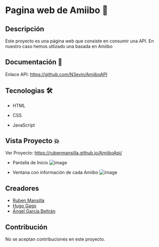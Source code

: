 # Pagina web de Amiibo 🍄

## Descripción
Este proyecto es una página web que consiste en consumir una API. En nuestro caso hemos utlizado una basada en Amiibo

## Documentación 📖

Enlace API: https://github.com/N3evin/AmiiboAPI


## Tecnologias 🛠️

- HTML

- CSS

- JavaScript

## Vista Proyecto 💥

Ver Proyecto: https://rubenmansilla.github.io/AmiiboApi/

- Pantalla de Inicio 
![image](https://github.com/RubenMansilla/AmiiboApi/assets/147383881/ef1d408c-0f6c-4c81-b4fc-a9a26e72db31)

- Ventana con información de cada Amiibo
![image](https://github.com/RubenMansilla/AmiiboApi/assets/147383881/48a2e9a5-c7e0-4d11-b960-3fbce60a1df5)


## Creadores
- [Ruben Mansilla](https://www.linkedin.com/in/ruben-mansilla-rodriguez-/) 
- [Hugo Gago](https://github.com/ggdsrll) 
- [Ángel García Beltrán](https://www.linkedin.com/in/%C3%A1ngel-garc%C3%ADa-beltr%C3%A1n/)

## Contribución

No se aceptan contribuciones en este proyecto.
